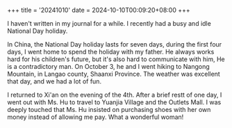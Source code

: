 +++
title = '20241010'
date = 2024-10-10T00:09:20+08:00
+++

I haven't written in my journal for a while. I recently had a busy and idle National Day holiday.

In China, the National Day holiday lasts for seven days, during the first four days, I went home to spend the holiday with my father. He always works hard for his children's future, but it's also hard to communicate with him, He is a contradictory man. On October 3, he and I went hiking to Nangong Mountain, in Langao county, Shaanxi Province. The weather was excellent that day, and we had a lot of fun.

I returned to Xi'an on the evening of the 4th. After a brief restt of one day, I went out with Ms. Hu to travel to Yuanjia Village and the Outlets Mall. I was deeply touched that Ms. Hu insisted on purchasing shoes with her own money instead of allowing me pay. What a wonderful woman!